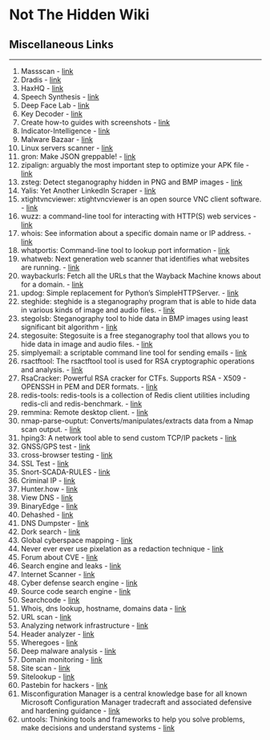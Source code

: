 # Not The Hidden Wiki

## Miscellaneous Links
-----

1. Massscan - [link](https://danielmiessler.com/study/masscan/)
2. Dradis - [link](https://dradisframework.com/ce/)
3. HaxHQ - [link](https://haxhq.com)
4. Speech Synthesis - [link](https://elevenlabs.io/speech-synthesis)
5. Deep Face Lab - [link](https://github.com/iperov/DeepFaceLab)
6. Key Decoder - [link](https://github.com/MaximeBeasse/KeyDecoder)
7. Create how-to guides with screenshots - [link](https://chromewebstore.google.com/detail/tango-create-how-to-guide/lggdbpblkekjjbobadliahffoaobaknh)
8. Indicator-Intelligence - [link](https://github.com/OsmanKandemir/indicator-intelligence)
9. Malware Bazaar - [link](https://bazaar.abuse.ch/)
10. Linux servers scanner - [link](https://cybersecuritynews.com/scan-linux-servers/)
11. gron: Make JSON greppable! - [link](https://github.com/tomnomnom/gron)
12. zipalign: arguably the most important step to optimize your APK file - [link](https://developer.android.com/studio/command-line/zipalign)
13. zsteg: Detect steganography hidden in PNG and BMP images - [link](https://github.com/zed-0xff/zsteg)
14. Yalis: Yet Another LinkedIn Scraper - [link](https://github.com/EatonChips/yalis)
15. xtightvncviewer: xtightvncviewer is an open source VNC client software. - [link](https://www.commandlinux.com/man-page/man1/xtightvncviewer.1.html)
16. wuzz: a command-line tool for interacting with HTTP(S) web services - [link](https://github.com/asciimoo/wuzz)
17. whois: See information about a specific domain name or IP address. - [link](https://packages.debian.org/sid/whois)
18. whatportis: Command-line tool to lookup port information - [link](https://github.com/ncrocfer/whatportis)
19. whatweb: Next generation web scanner that identifies what websites are running. - [link](https://github.com/urbanadventurer/WhatWeb)
20. waybackurls: Fetch all the URLs that the Wayback Machine knows about for a domain. - [link](https://github.com/tomnomnom/waybackurls)
21. updog: Simple replacement for Python’s SimpleHTTPServer. - [link](https://github.com/sc0tfree/updog)
22. steghide: steghide is a steganography program that is able to hide data in various kinds of image and audio files. - [link](https://github.com/StefanoDeVuono/steghide)
23. stegolsb: Steganography tool to hide data in BMP images using least significant bit algorithm - [link](https://github.com/KyTn/STEGOLSB)
24. stegosuite: Stegosuite is a free steganography tool that allows you to hide data in image and audio files. - [link](https://github.com/osde8info/stegosuite)
25. simplyemail: a scriptable command line tool for sending emails - [link](https://github.com/SimplySecurity/SimplyEmail)
26. rsactftool: The rsactftool tool is used for RSA cryptographic operations and analysis. - [link](https://github.com/RsaCtfTool/RsaCtfTool)
27. RsaCracker: Powerful RSA cracker for CTFs. Supports RSA - X509 - OPENSSH in PEM and DER formats. - [link](https://github.com/skyf0l/RsaCracker)
28. redis-tools: redis-tools is a collection of Redis client utilities including redis-cli and redis-benchmark. - [link](https://github.com/antirez/redis-tools)
29. remmina: Remote desktop client. - [link](https://github.com/FreeRDP/Remmina)
30. nmap-parse-ouptut: Converts/manipulates/extracts data from a Nmap scan output. - [link](https://github.com/ernw/nmap-parse-output)
31. hping3: A network tool able to send custom TCP/IP packets - [link](https://github.com/antirez/hping)
32. GNSS/GPS test - [link](https://github.com/barbeau/gpstest)
33. cross-browser testing - [link](https://www.browserling.com/)
34. SSL Test - [link](https://dev.ssllabs.com/ssltest/)
35. Snort-SCADA-RULES - [link](https://github.com/digitalbond/Quickdraw-Snort)
36. Criminal IP - [link](https://www.criminalip.io/)
37. Hunter.how - [link](https://hunter.how/)
38. View DNS - [link](https://viewdns.info/)
39. BinaryEdge - [link](https://www.binaryedge.io/)
40. Dehashed - [link](https://www.dehashed.com/)
41. DNS Dumpster - [link](https://dnsdumpster.com/)
42. Dork search - [link](https://dorksearch.com/)
43. Global cyberspace mapping - [link](https://en.fofa.info/)
44. Never ever ever use pixelation as a redaction technique - [link](https://github.com/BishopFox/unredacter)
45. Forum about CVE - [link](https://attackerkb.com/)
46. Search engine and leaks - [link](https://leakix.net/)
47. Internet Scanner - [link](https://netlas.io/)
48. Cyber defense search engine - [link](https://www.onyphe.io/)
49. Source code search engine - [link](https://publicwww.com/)
50. Searchcode - [link](https://searchcode.com/)
51. Whois, dns lookup, hostname, domains data - [link](https://securitytrails.com/)
52. URL scan - [link](https://urlscan.io/)
53. Analyzing network infrastructure - [link](https://www.domaintools.com/resources/blog/analyzing-network-infrastructure-as-composite-objects/)
54. Header analyzer - [link](https://toolbox.googleapps.com/apps/messageheader/)
55. Wheregoes - [link](https://wheregoes.com/)
56. Deep malware analysis - [link](https://www.joesandbox.com/#windows)
57. Domain monitoring - [link](https://checkphish.bolster.ai/)
58. Site scan - [link](https://securityheaders.com/)
59. Sitelookup - [link](https://sitelookup.mcafee.com/) 
60. Pastebin for hackers - [link](https://pastes.sh/)
61. Misconfiguration Manager is a central knowledge base for all known Microsoft Configuration Manager tradecraft and associated defensive and hardening guidance - [link](https://github.com/subat0mik/Misconfiguration-Manager)
62. untools: Thinking tools and frameworks to help you solve problems, make decisions and understand systems - [link](https://untools.co/)
